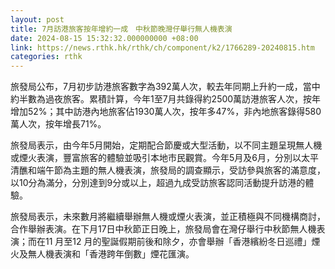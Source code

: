 ```yaml
---
layout: post
title: 7月訪港旅客按年增約一成　中秋節晚灣仔舉行無人機表演
date: 2024-08-15 15:32:32.000000000 +08:00
link: https://news.rthk.hk/rthk/ch/component/k2/1766289-20240815.htm
categories: rthk
---
```


旅發局公布，7月初步訪港旅客數字為392萬人次，較去年同期上升約一成，當中約半數為過夜旅客。累積計算，今年1至7月共錄得約2500萬訪港旅客人次，按年增加52%；其中訪港內地旅客佔1930萬人次，按年多47%，非內地旅客錄得580萬人次，按年增長71%。

旅發局表示，由今年5月開始，定期配合節慶或大型活動，以不同主題呈現無人機或煙火表演，豐富旅客的體驗並吸引本地市民觀賞。今年5月及6月，分別以太平清醮和端午節為主題的無人機表演，旅發局的調查顯示，受訪參與旅客的滿意度，以10分為滿分，分別達到9分或以上，超過九成受訪旅客認同活動提升訪港的體驗。

旅發局表示，未來數月將繼續舉辦無人機或煙火表演，並正積極與不同機構商討，合作舉辦表演。在下月17日中秋節正日晚上，旅發局會在灣仔舉行中秋節無人機表演；而在11 月至12 月的聖誕假期前後和除夕，亦會舉辦「香港繽紛冬日巡禮」煙火及無人機表演和「香港跨年倒數」煙花匯演。
